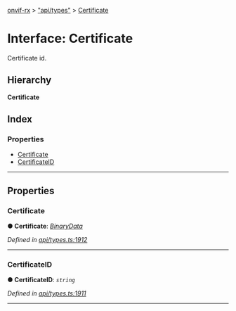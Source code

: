 [onvif-rx](../README.md) > ["api/types"](../modules/_api_types_.md) > [Certificate](../interfaces/_api_types_.certificate.md)

# Interface: Certificate

Certificate id.

## Hierarchy

**Certificate**

## Index

### Properties

* [Certificate](_api_types_.certificate.md#certificate)
* [CertificateID](_api_types_.certificate.md#certificateid)

---

## Properties

<a id="certificate"></a>

###  Certificate

**● Certificate**: *[BinaryData](_api_types_.binarydata.md)*

*Defined in [api/types.ts:1912](https://github.com/patrickmichalina/onvif-rx/blob/d62cee9/src/api/types.ts#L1912)*

___
<a id="certificateid"></a>

###  CertificateID

**● CertificateID**: *`string`*

*Defined in [api/types.ts:1911](https://github.com/patrickmichalina/onvif-rx/blob/d62cee9/src/api/types.ts#L1911)*

___

